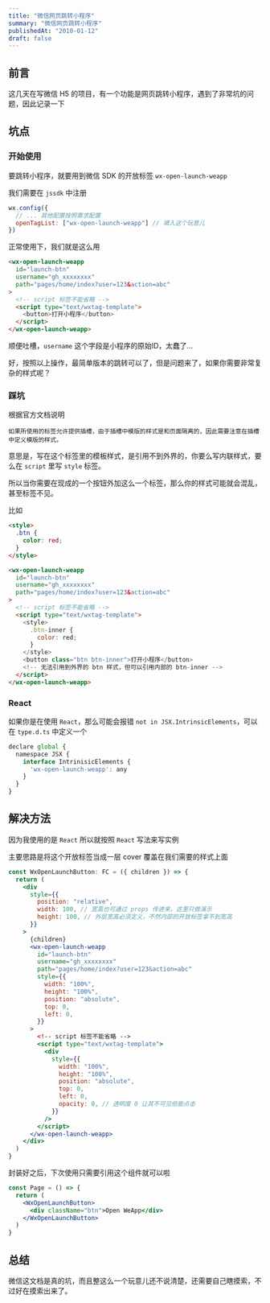 ```yaml
---
title: "微信网页跳转小程序"
summary: "微信网页跳转小程序"
publishedAt: "2010-01-12"
draft: false
---
```


## 前言
这几天在写微信 H5 的项目，有一个功能是网页跳转小程序，遇到了非常坑的问题，因此记录一下

## 坑点

### 开始使用
要跳转小程序，就要用到微信 SDK 的开放标签 `wx-open-launch-weapp`

我们需要在 `jssdk` 中注册
```js
wx.config({
  // ... 其他配置按照需求配置
  openTagList: ["wx-open-launch-weapp"] // 填入这个玩意儿
})
```

正常使用下，我们就是这么用
```html
<wx-open-launch-weapp
  id="launch-btn"
  username="gh_xxxxxxxx"
  path="pages/home/index?user=123&action=abc"
>
  <!-- script 标签不能省略 -->
  <script type="text/wxtag-template">
    <button>打开小程序</button>
  </script>
</wx-open-launch-weapp>
```
顺便吐槽，`username` 这个字段是小程序的原始ID，太蠢了...

好，按照以上操作，最简单版本的跳转可以了，但是问题来了，如果你需要非常复杂的样式呢？

### 踩坑
根据官方文档说明
```
如果所使用的标签允许提供插槽，由于插槽中模版的样式是和页面隔离的，因此需要注意在插槽中定义模版的样式。
```
意思是，写在这个标签里的模板样式，是引用不到外界的，你要么写内联样式，要么在 `script` 里写 `style` 标签。

所以当你需要在现成的一个按钮外加这么一个标签，那么你的样式可能就会混乱，甚至标签不见。

比如
```html
<style>
  .btn {
    color: red;
  }
</style>

<wx-open-launch-weapp
  id="launch-btn"
  username="gh_xxxxxxxx"
  path="pages/home/index?user=123&action=abc"
>
  <!-- script 标签不能省略 -->
  <script type="text/wxtag-template">
    <style>
      .btn-inner {
        color: red;
      }
    </style>
    <button class="btn btn-inner">打开小程序</button>
    <!-- 无法引用到外界的 btn 样式，但可以引用内部的 btn-inner -->
  </script>
</wx-open-launch-weapp>
```

### React
如果你是在使用 `React`，那么可能会报错 `not in JSX.IntrinsicElements`，可以在 `type.d.ts` 中定义一个
```js
declare global {
  namespace JSX {
    interface IntrinisicElements {
      'wx-open-launch-weapp': any
    }
  }
}
```


## 解决方法
因为我使用的是 `React` 所以就按照 `React` 写法来写实例

主要思路是将这个开放标签当成一层 cover 覆盖在我们需要的样式上面
```jsx
const WxOpenLaunchButton: FC = ({ children }) => {
  return (
    <div
      style={{
        position: "relative",
        width: 100, // 宽高也可通过 props 传进来，这里只做演示
        height: 100, // 外层宽高必须定义，不然内部的开放标签拿不到宽高
      }}
    >
      {children}
      <wx-open-launch-weapp
        id="launch-btn"
        username="gh_xxxxxxxx"
        path="pages/home/index?user=123&action=abc"
        style={{
          width: "100%",
          height: "100%",
          position: "absolute",
          top: 0,
          left: 0,
        }}
      >
        <!-- script 标签不能省略 -->
        <script type="text/wxtag-template">
          <div 
            style={{
              width: "100%",
              height: "100%",
              position: "absolute",
              top: 0,
              left: 0,
              opacity: 0, // 透明度 0 让其不可见但能点击
            }}
          />
        </script>
      </wx-open-launch-weapp>
    </div>
  )
}
```
封装好之后，下次使用只需要引用这个组件就可以啦
```jsx
const Page = () => {
  return (
    <WxOpenLaunchButton>
      <div className="btn">Open WeApp</div>
    </WxOpenLaunchButton>
  )
}
```

## 总结
微信这文档是真的坑，而且整这么一个玩意儿还不说清楚，还需要自己瞎摸索，不过好在摸索出来了。